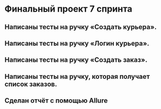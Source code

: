 # Финальный проект 7 спринта
## Написаны тесты на ручку «Создать курьера».
## Написаны тесты на ручку «Логин курьера».
## Написаны тесты на ручку «Создать заказ».
## Написаны тесты на ручку, которая получает список заказов.
## Сделан отчёт с помощью Allure
 
 
